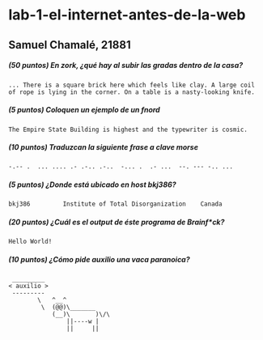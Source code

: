 # lab-1-el-internet-antes-de-la-web
## Samuel Chamalé, 21881

##### (50 puntos) En zork, ¿qué hay al subir las gradas dentro de la casa? 
`... There is a square brick here which feels like clay.
A large coil of rope is lying in the corner.
On a table is a nasty-looking knife.`

##### (5 puntos) Coloquen un ejemplo de un fnord
`The Empire State Building is highest and the typewriter is cosmic.`

##### (10 puntos) Traduzcan la siguiente frase a clave morse
`-.-- .  ... .... .- .-.. .-..  -... .  .- ...  --. --- -.. ...`

##### (5 puntos) ¿Donde está ubicado en host bkj386?
`bkj386         Institute of Total Disorganization    Canada`

##### (20 puntos) ¿Cuál es el output de éste programa de Brainf*ck?
`Hello World!`

##### (10 puntos) ¿Cómo pide auxilio una vaca paranoica?
```text
 _________
< auxilio >
 ---------
        \   ^__^
         \  (@@)\_______
            (__)\       )\/\
                ||----w |
                ||     ||
```

